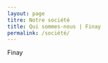 ```yaml
---
layout: page
titre: Notre société
title: Qui sommes-nous | Finay
permalink: /société/
---
```

Finay
